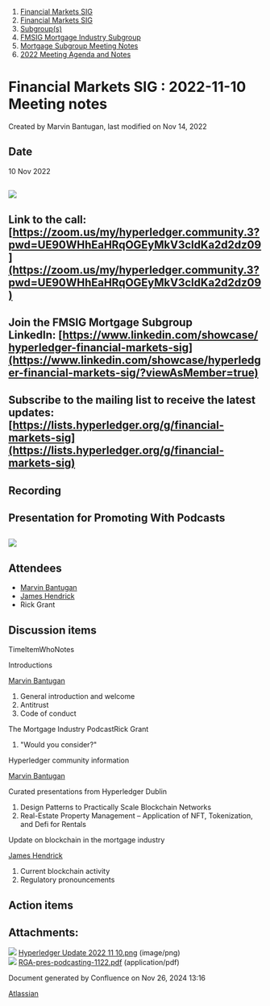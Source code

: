 1. [Financial Markets SIG](index.html)
2. [Financial Markets SIG](Financial-Markets-SIG_20545549.html)
3. [Subgroup(s)](20559462.html)
4. [FMSIG Mortgage Industry Subgroup](FMSIG-Mortgage-Industry-Subgroup_20546787.html)
5. [Mortgage Subgroup Meeting Notes](Mortgage-Subgroup-Meeting-Notes_20559602.html)
6. [2022 Meeting Agenda and Notes](2022-Meeting-Agenda-and-Notes_28279111.html)

# Financial Markets SIG : 2022-11-10 Meeting notes

Created by Marvin Bantugan, last modified on Nov 14, 2022

## Date

10 Nov 2022

## ![](attachments/20547529/20560176.png?height=250)

## Link to the call: [https://zoom.us/my/hyperledger.community.3?pwd=UE90WHhEaHRqOGEyMkV3cldKa2d2dz09](https://zoom.us/my/hyperledger.community.3?pwd=UE90WHhEaHRqOGEyMkV3cldKa2d2dz09)

## Join the FMSIG Mortgage Subgroup LinkedIn: [https://www.linkedin.com/showcase/hyperledger-financial-markets-sig](https://www.linkedin.com/showcase/hyperledger-financial-markets-sig/?viewAsMember=true)

## Subscribe to the mailing list to receive the latest updates: [https://lists.hyperledger.org/g/financial-markets-sig](https://lists.hyperledger.org/g/financial-markets-sig)

## Recording

## Presentation for Promoting With Podcasts

## [![](attachments/thumbnails/20547529/20560199)](attachments/20547529/20560199.pdf)

## Attendees

- [Marvin Bantugan](https://lf-hyperledger.atlassian.net/wiki/people/712020:1b75350c-2d79-4480-b0ea-774e0ab06540?ref=confluence)
- [James Hendrick](https://lf-hyperledger.atlassian.net/wiki/people/712020:51dc6fef-8c89-4b07-8897-1fad3347eea4?ref=confluence)
- Rick Grant

## Discussion items

TimeItemWhoNotes

Introductions

[Marvin Bantugan](https://lf-hyperledger.atlassian.net/wiki/people/712020:1b75350c-2d79-4480-b0ea-774e0ab06540?ref=confluence)

1. General introduction and welcome
2. Antitrust
3. Code of conduct

The Mortgage Industry PodcastRick Grant

1. "Would you consider?"

Hyperledger community information

[Marvin Bantugan](https://lf-hyperledger.atlassian.net/wiki/people/712020:1b75350c-2d79-4480-b0ea-774e0ab06540?ref=confluence)

Curated presentations from Hyperledger Dublin

1. Design Patterns to Practically Scale Blockchain Networks
2. Real-Estate Property Management – Application of NFT, Tokenization, and Defi for Rentals

Update on blockchain in the mortgage industry

[James Hendrick](https://lf-hyperledger.atlassian.net/wiki/people/712020:51dc6fef-8c89-4b07-8897-1fad3347eea4?ref=confluence)

1. Current blockchain activity
2. Regulatory pronouncements

## Action items

## Attachments:

![](images/icons/bullet_blue.gif) [Hyperledger Update 2022 11 10.png](attachments/20547529/20560176.png) (image/png)  
![](images/icons/bullet_blue.gif) [RGA-pres-podcasting-1122.pdf](attachments/20547529/20560199.pdf) (application/pdf)

Document generated by Confluence on Nov 26, 2024 13:16

[Atlassian](http://www.atlassian.com/)
